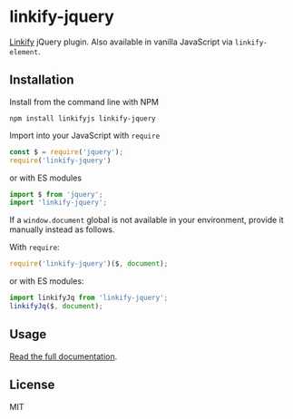 linkify-jquery
===

[Linkify](https://linkify.js.org/) jQuery plugin. Also available in vanilla JavaScript via `linkify-element`.

## Installation

Install from the command line with NPM

```
npm install linkifyjs linkify-jquery
```

Import into your JavaScript with `require`
```js
const $ = require('jquery');
require('linkify-jquery')
```
or with ES modules
```js
import $ from 'jquery';
import 'linkify-jquery';
```

If a `window.document` global is not available in your environment, provide it manually instead as follows.

With `require`:
```js
require('linkify-jquery')($, document);
```
or with ES modules:
```js
import linkifyJq from 'linkify-jquery';
linkifyJq($, document);
```

## Usage

[Read the full documentation](https://linkify.js.org/docs/linkify-jquery.html).

## License

MIT

